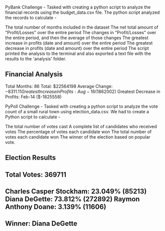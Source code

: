 PyBank Challenge - Tasked with creating a python script to analyze the financial records using the budget_data.csv file. The python script analyzed the records to calculate -

The total number of months included in the dataset
The net total amount of "Profit/Losses" over the entire period
The changes in "Profit/Losses" over the entire period, and then the average of those changes
The greatest increase in profits (date and amount) over the entire period
The greatest decrease in profits (date and amount) over the entire period
The script printed the analysis to the terminal and also exported a text file with the results to the 'analysis' folder.


Financial Analysis
----------------------------
Total Months: 86
Total: $22564198
Average Change: $-8311.11
Greatest Increase in Profits: Aug-16 ($1862002)
Greatest Decrease in Profits: Feb-14 ($-1825558)

PyPoll Challenge - Tasked with creating a python script to analyze the vote count of a small rural town using election_data.csv. We had to create a Python script to calculate -

The total number of votes cast
A complete list of candidates who received votes
The percentage of votes each candidate won
The total number of votes each candidate won
The winner of the election based on popular vote.


Election Results
-------------------------
Total Votes: 369711
-------------------------
Charles Casper Stockham: 23.049% (85213)
Diana DeGette: 73.812% (272892)
Raymon Anthony Doane: 3.139% (11606)
-------------------------
Winner: Diana DeGette
-------------------------

